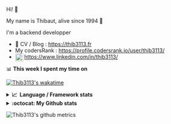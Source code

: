 Hi! 👋

My name is Thibaut, alive since 1994 🍷

I'm a backend developper

-   📝 CV / Blog : https://thib3113.fr
-   My codersRank : https://profile.codersrank.io/user/thib3113/
-   <a href="https://www.linkedin.com/in/thib3113/"><img align="left" alt="Thib3113's Linkedin" width="21px" src="https://raw.githubusercontent.com/peterthehan/peterthehan/master/assets/linkedin.svg" /></a> https://www.linkedin.com/in/thib3113/

📊 **This week I spent my time on**

[![Thib3113's wakatime](https://github-readme-stats.vercel.app/api/wakatime?username=thib3113&layout=default&theme=dracula&langs_count=6&hide_title=true&hide_border=true)](https://wakatime.com/@thib3113)

<details>
  <summary><b>📈&nbsp;&nbsp;Language&nbsp;/&nbsp;Framework stats</b></summary>
  <br/>  
  <a href='https://profile.codersrank.io/user/thib3113/'>
  <img src='http://cr-skills-chart-widget.azurewebsites.net/api/api?username=thib3113&padding=30&skills=php,batchfile,javascript,less,mysql,reactjs,scss,shell,typescript,vue'>
  </a>
</details>

<details>
  <summary><b>:octocat: My Github stats</b></summary>
  <br/>  
  
  <img src="https://github-readme-stats.vercel.app/api?username=thib3113&theme=dracula&show_icons=true&" alt="Thib3113's GitHub stats" />

<!--START_SECTION:activity-->

1. 🎉 Merged PR [#249](https://github.com/thib3113/unifi-client/pull/249) in [thib3113/unifi-client](https://github.com/thib3113/unifi-client)
2. ❗️ Closed issue [#248](https://github.com/thib3113/unifi-client/issues/248) in [thib3113/unifi-client](https://github.com/thib3113/unifi-client)
3. 💪 Opened PR [#249](https://github.com/thib3113/unifi-client/pull/249) in [thib3113/unifi-client](https://github.com/thib3113/unifi-client)
4. ❗️ Opened issue [#248](https://github.com/thib3113/unifi-client/issues/248) in [thib3113/unifi-client](https://github.com/thib3113/unifi-client)
5. 🎉 Merged PR [#247](https://github.com/thib3113/unifi-client/pull/247) in [thib3113/unifi-client](https://github.com/thib3113/unifi-client)
 <!--END_SECTION:activity-->

</details>

![Thib3113's github metrics](https://gist.githubusercontent.com/thib3113/83a96e16f8bca103f1b0e376186c66ec/raw/github-metrics.svg)
